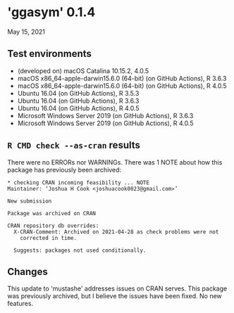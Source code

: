 # 'ggasym' 0.1.4

May 15, 2021

## Test environments

- (developed on) macOS Catalina 10.15.2, 4.0.5
- macOS x86_64-apple-darwin15.6.0 (64-bit) (on GitHub Actions), R 3.6.3
- macOS x86_64-apple-darwin15.6.0 (64-bit) (on GitHub Actions), R 4.0.5
- Ubuntu 16.04 (on GitHub Actions), R 3.5.3
- Ubuntu 16.04 (on GitHub Actions), R 3.6.3
- Ubuntu 16.04 (on GitHub Actions), R 4.0.5
- Microsoft Windows Server 2019 (on GitHub Actions), R 3.6.3
- Microsoft Windows Server 2019 (on GitHub Actions), R 4.0.5

## `R CMD check --as-cran` results

There were no ERRORs nor WARNINGs. There was 1 NOTE about how this package has previously been archived:

```
* checking CRAN incoming feasibility ... NOTE
Maintainer: ‘Joshua H Cook <joshuacook0023@gmail.com>’

New submission

Package was archived on CRAN

CRAN repository db overrides:
  X-CRAN-Comment: Archived on 2021-04-28 as check problems were not
    corrected in time.

  Suggests: packages not used conditionally.
```

## Changes

This update to 'mustashe' addresses issues on CRAN serves.
This package was previously archived, but I believe the issues have been fixed.
No new features.
